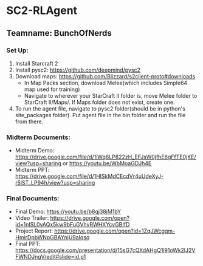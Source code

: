 # SC2-RLAgent
## Teamname: BunchOfNerds
### Set Up:
1. Install Starcraft 2
2. Install pysc2: https://github.com/deepmind/pysc2
3. Download maps: https://github.com/Blizzard/s2client-proto#downloads
    - In Map Packs section, download Melee(which includes Simple64 map used for training)
    - Navigate to wherever your StarCraft II folder is, move Melee folder to StarCraft II/Maps/. If Maps folder does not exist, create one.
4. To run the agent file, navigate to pysc2 folder(should be in python's site_packages folder). Put agent file in the bin folder and run the file from there. 

### Midterm Documents:
- Midterm Demo: https://drive.google.com/file/d/1iWq6LP822zH_EFJsW0jfhE6gFfTE0jKE/view?usp=sharing or https://youtu.be/WbMoaGDJh4E
- Midterm PPT: https://drive.google.com/file/d/1HISkMdCEcdVr4uUdeXyJ-r5lST_LP94h/view?usp=sharing

### Final Documents:
- Final Demo: https://youtu.be/b8qj38jM1bY
- Video Trailer: https://drive.google.com/open?id=1nlSL0vAQx5kw9bFuGVhvRWHXYcvGBIfD
- Project Report: https://drive.google.com/open?id=1ZqJWcgqm-HmirDpbWNpGBAYnjU9aIqsq
- Final PPT: https://docs.google.com/presentation/d/15sG7cQXdAHgQ1l91oWk2lJ2VFWNDJngV/edit#slide=id.p1
